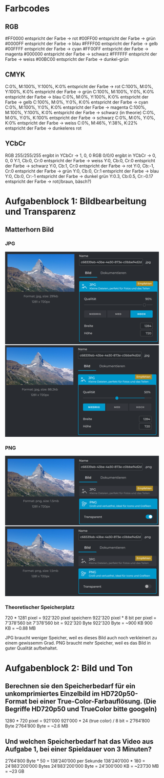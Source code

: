 # Farbcodes

## RGB
#FF0000 entspricht der Farbe -> rot
#00FF00 entspricht der Farbe -> grün
#0000FF entspricht der Farbe -> blau
#FFFF00 entspricht der Farbe -> gelb
#00FFFF entspricht der Farbe -> cyan
#FF00FF entspricht der Farbe -> magenta
#000000 entspricht der Farbe -> schwarz
#FFFFFF entspricht der Farbe -> weiss
#00BC00 entspricht der Farbe -> dunkel-grün

## CMYK
C:0%, M:100%, Y:100%, K:0%    entspricht der Farbe -> rot
C:100%, M:0%, Y:100%, K:0%    entspricht der Farbe -> grün
C:100%, M:100%, Y:0%, K:0%    entspricht der Farbe -> blau
C:0%, M:0%, Y:100%, K:0%      entspricht der Farbe -> gelb
C:100%, M:0%, Y:0%, K:0%      entspricht der Farbe -> cyan
C:0%, M:100%, Y:0%, K:0%      entspricht der Farbe -> magenta
C:100%, M:100%, Y:100%, K:0%  entspricht der Farbe -> schwarz (in theorie)
C:0%, M:0%, Y:0%, K:100%      entspricht der Farbe -> schwarz
C:0%, M:0%, Y:0%, K:0%        entspricht der Farbe -> weiss
C:0%, M:46%, Y:38%, K:22%     entspricht der Farbe -> dunkeleres rot

## YCbCr
RGB 255/255/255           ergibt in YCbCr      -> 1, 0, 0
RGB 0/0/0                 ergibt in YCbCr      -> 0, 0, 0
Y:1, Cb:0, Cr:0           entspricht der Farbe -> weiss
Y:0, Cb:0, Cr:0           entspricht der Farbe -> schwarz
Y:0, Cb:1, Cr:0           entspricht der Farbe -> rot
Y:0, Cb:-1, Cr:0          entspricht der Farbe -> grün
Y:0, Cb:0, Cr:1           entspricht der Farbe -> blau
Y:0, Cb:0, Cr:-1          entspricht der Farbe -> dunkel grün
Y:0.3, Cb:0.5, Cr:-0.17   entspricht der Farbe -> rot(/braun, bäsch?)


# Aufgabenblock 1: Bildbearbeitung und Transparenz
## Matterhorn Bild

### JPG
![](res/2023-05-30-15-26-47.png)
![](res/2023-05-30-15-27-03.png)

### PNG
![](res/2023-05-30-15-27-40.png)
![](res/2023-05-30-15-27-52.png)

### Theoretischer Speicherplatz
720 * 1281 pixel = 922'320 pixel speichern
922'320 pixel * 8 bit per pixel = 7’378’560 bit
7’378’560 bit = 922'320 Byte
922'320 Byte = ~900 KB
900 KB = ~0.88 MB

JPG braucht weniger Speicher, weil es dieses Bild auch noch verkleinert zu einem gewissemm Grad.
PNG braucht mehr Speicher, weil es das Bild in guter Qualität aufbehaltet.

# Aufgabenblock 2: Bild und Ton
## Berechnen sie den Speicherbedarf für ein unkomprimiertes Einzelbild im HD720p50-Format bei einer True-Color-Farbauflösung. (Die Begriffe HD720p50 und TrueColor bitte googeln)
1280 * 720 pixel = 921'000
921'000 * 24 (true color) / 8 bit = 2’764’800 Byte
2’764’800 Byte = ~2.6 MB

## Und welchen Speicherbedarf hat das Video aus Aufgabe 1, bei einer Spieldauer von 3 Minuten?
2’764’800 Byte * 50 = 138’240’000 per Sekunde
138’240’000 * 180 = 24’883’200’000 Bytes
24’883’200’000 Byte = 24’300’000 KB = ~23’730 MB = ~23 GB